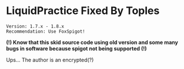 # LiquidPractice Fixed By Toples

```
Version: 1.7.x - 1.8.x
Recommendation: Use FoxSpigot!
```
**(!) Know that this skid source code using old version and some many bugs in software because spigot not being supported (!)**

Ups... The author is an encrypted(?)
